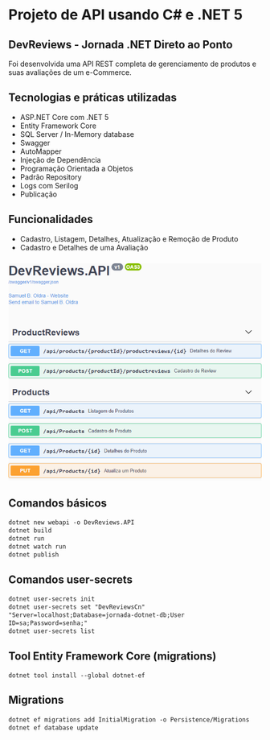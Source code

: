 # Projeto de API usando C# e .NET 5

## DevReviews - Jornada .NET Direto ao Ponto

Foi desenvolvida uma API REST completa de gerenciamento de produtos e suas avaliações de um e-Commerce.

## Tecnologias e práticas utilizadas
- ASP.NET Core com .NET 5
- Entity Framework Core
- SQL Server / In-Memory database
- Swagger
- AutoMapper
- Injeção de Dependência
- Programação Orientada a Objetos
- Padrão Repository
- Logs com Serilog
- Publicação

## Funcionalidades
- Cadastro, Listagem, Detalhes, Atualização e Remoção de Produto
- Cadastro e Detalhes de uma Avaliação

###

![alt text](https://raw.githubusercontent.com/samuel-oldra/DevReviews.API/main/README_IMGS/swagger_ui.png)

## Comandos básicos
```
dotnet new webapi -o DevReviews.API
dotnet build
dotnet run
dotnet watch run
dotnet publish
```

## Comandos user-secrets
```
dotnet user-secrets init
dotnet user-secrets set "DevReviewsCn" "Server=localhost;Database=jornada-dotnet-db;User ID=sa;Password=senha;"
dotnet user-secrets list
```

## Tool Entity Framework Core (migrations)
```
dotnet tool install --global dotnet-ef
```

## Migrations
```
dotnet ef migrations add InitialMigration -o Persistence/Migrations
dotnet ef database update
```
